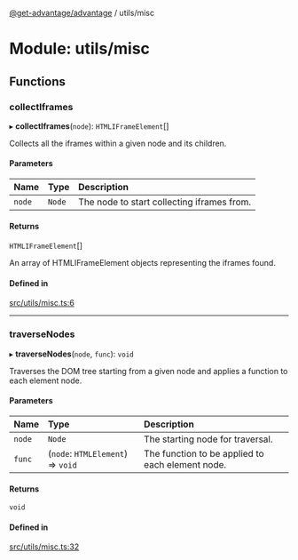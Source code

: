 [@get-advantage/advantage](../index.md) / utils/misc

# Module: utils/misc

## Functions

### collectIframes

▸ **collectIframes**(`node`): `HTMLIFrameElement`[]

Collects all the iframes within a given node and its children.

#### Parameters

| Name | Type | Description |
| :------ | :------ | :------ |
| `node` | `Node` | The node to start collecting iframes from. |

#### Returns

`HTMLIFrameElement`[]

An array of HTMLIFrameElement objects representing the iframes found.

#### Defined in

[src/utils/misc.ts:6](https://github.com/get-advantage/advantage/blob/3b64a3c9f09adaef20f44c0e2a8b866e77d18b71/src/utils/misc.ts#L6)

___

### traverseNodes

▸ **traverseNodes**(`node`, `func`): `void`

Traverses the DOM tree starting from a given node and applies a function to each element node.

#### Parameters

| Name | Type | Description |
| :------ | :------ | :------ |
| `node` | `Node` | The starting node for traversal. |
| `func` | (`node`: `HTMLElement`) => `void` | The function to be applied to each element node. |

#### Returns

`void`

#### Defined in

[src/utils/misc.ts:32](https://github.com/get-advantage/advantage/blob/3b64a3c9f09adaef20f44c0e2a8b866e77d18b71/src/utils/misc.ts#L32)

